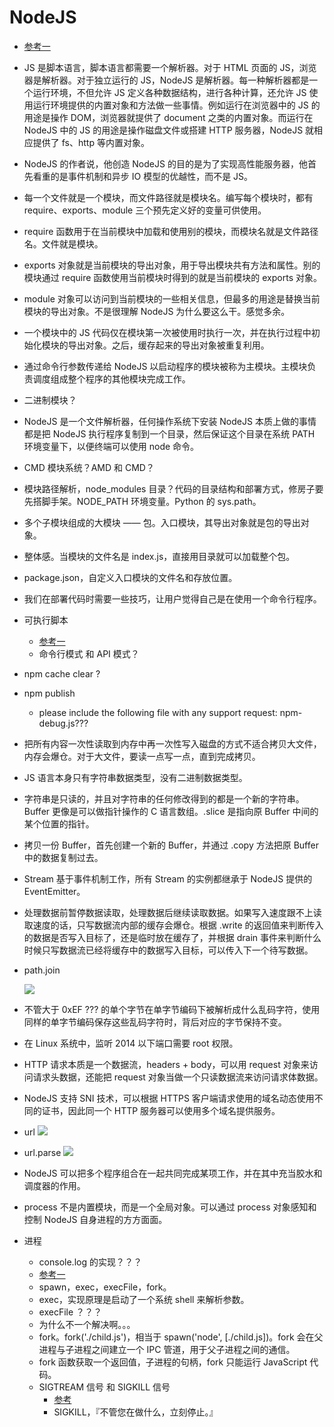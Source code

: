 # NodeJS
- [参考一](https://nqdeng.github.io/7-days-nodejs/#7)
- JS 是脚本语言，脚本语言都需要一个解析器。对于 HTML 页面的 JS，浏览器是解析器。对于独立运行的 JS，NodeJS 是解析器。每一种解析器都是一个运行环境，不但允许 JS 定义各种数据结构，进行各种计算，还允许 JS 使用运行环境提供的内置对象和方法做一些事情。例如运行在浏览器中的 JS 的用途是操作 DOM，浏览器就提供了 document 之类的内置对象。而运行在 NodeJS 中的 JS 的用途是操作磁盘文件或搭建 HTTP 服务器，NodeJS 就相应提供了 fs、http 等内置对象。
- NodeJS 的作者说，他创造 NodeJS 的目的是为了实现高性能服务器，他首先看重的是事件机制和异步 IO 模型的优越性，而不是 JS。
- 每一个文件就是一个模块，而文件路径就是模块名。编写每个模块时，都有 require、exports、module 三个预先定义好的变量可供使用。
- require 函数用于在当前模块中加载和使用别的模块，而模块名就是文件路径名。文件就是模块。
- exports 对象就是当前模块的导出对象，用于导出模块共有方法和属性。别的模块通过 require 函数使用当前模块时得到的就是当前模块的 exports 对象。
- module 对象可以访问到当前模块的一些相关信息，但最多的用途是替换当前模块的导出对象。不是很理解 NodeJS 为什么要这么干。感觉多余。
- 一个模块中的 JS 代码仅在模块第一次被使用时执行一次，并在执行过程中初始化模块的导出对象。之后，缓存起来的导出对象被重复利用。
- 通过命令行参数传递给 NodeJS 以启动程序的模块被称为主模块。主模块负责调度组成整个程序的其他模块完成工作。
- 二进制模块？
- NodeJS 是一个文件解析器，任何操作系统下安装 NodeJS 本质上做的事情都是把 NodeJS 执行程序复制到一个目录，然后保证这个目录在系统 PATH 环境变量下，以便终端可以使用 node 命令。
- CMD 模块系统？AMD 和 CMD？
- 模块路径解析，node_modules 目录？代码的目录结构和部署方式，修房子要先搭脚手架。NODE_PATH 环境变量。Python 的 sys.path。
- 多个子模块组成的大模块 —— 包。入口模块，其导出对象就是包的导出对象。
- 整体感。当模块的文件名是 index.js，直接用目录就可以加载整个包。
- package.json，自定义入口模块的文件名和存放位置。
- 我们在部署代码时需要一些技巧，让用户觉得自己是在使用一个命令行程序。
- 可执行脚本
	- [参考一](http://www.ruanyifeng.com/blog/2015/05/command-line-with-node.html)	
	- 命令行模式 和 API 模式？
- npm cache clear ?
- npm publish
	- please include the following file with any support request: npm-debug.js???
- 把所有内容一次性读取到内存中再一次性写入磁盘的方式不适合拷贝大文件，内存会爆仓。对于大文件，要读一点写一点，直到完成拷贝。
- JS 语言本身只有字符串数据类型，没有二进制数据类型。
- 字符串是只读的，并且对字符串的任何修改得到的都是一个新的字符串。Buffer 更像是可以做指针操作的 C 语言数组。.slice 是指向原 Buffer 中间的某个位置的指针。
- 拷贝一份 Buffer，首先创建一个新的 Buffer，并通过 .copy 方法把原 Buffer 中的数据复制过去。 
- Stream 基于事件机制工作，所有 Stream 的实例都继承于 NodeJS 提供的 EventEmitter。
- 处理数据前暂停数据读取，处理数据后继续读取数据。如果写入速度跟不上读取速度的话，只写数据流内部的缓存会爆仓。根据 .write 的返回值来判断传入的数据是否写入目标了，还是临时放在缓存了，并根据 drain 事件来判断什么时候只写数据流已经将缓存中的数据写入目标，可以传入下一个待写数据。
- path.join

	![](http://i.niupic.com/images/2016/07/29/egCTtJ.png)
- 不管大于 0xEF ??? 的单个字节在单字节编码下被解析成什么乱码字符，使用同样的单字节编码保存这些乱码字符时，背后对应的字节保持不变。
- 在 Linux 系统中，监听 2014 以下端口需要 root 权限。
- HTTP 请求本质是一个数据流，headers + body，可以用 request 对象来访问请求头数据，还能把 request 对象当做一个只读数据流来访问请求体数据。
- NodeJS 支持 SNI 技术，可以根据 HTTPS 客户端请求使用的域名动态使用不同的证书，因此同一个 HTTP 服务器可以使用多个域名提供服务。
- url
	![](http://i.niupic.com/images/2016/07/30/p7SGrC.png)
- url.parse
	![](http://i.niupic.com/images/2016/07/30/XUfijU.png)
- NodeJS 可以把多个程序组合在一起共同完成某项工作，并在其中充当胶水和调度器的作用。
- process 不是内置模块，而是一个全局对象。可以通过 process 对象感知和控制 NodeJS 自身进程的方方面面。
- 进程
	- console.log 的实现？？？
	- [参考一](https://www.byvoid.com/blog/node-child-process-ipc)
	- spawn，exec，execFile，fork。
	- exec，实现原理是启动了一个系统 shell 来解析参数。
	- execFile ？？？
	- 为什么不一个解决啊。。。
	- fork。fork('./child.js')，相当于 spawn('node', [./child.js])。fork 会在父进程与子进程之间建立一个 IPC 管道，用于父子进程之间的通信。
	- fork 函数获取一个返回值，子进程的句柄，fork 只能运行 JavaScript 代码。
	- SIGTREAM 信号 和 SIGKILL 信号
		- [参考](https://www.freebsd.org/doc/zh_CN.UTF-8/books/handbook/basics-daemons.html)
		- SIGKILL，『不管您在做什么，立刻停止。』
	

